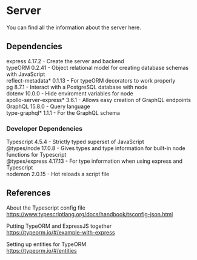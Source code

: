 # Server
You can find all the information about the server here.

## Dependencies
express 4.17.2 - Create the server and backend  
typeORM 0.2.41 - Object relational model for creating database schemas with JavaScript  
reflect-metadata* 0.1.13 - For typeORM decorators to work properly  
pg 8.7.1 - Interact with a PostgreSQL database with node  
dotenv 10.0.0 - Hide enviroment variables for node  
apollo-server-express* 3.6.1 - Allows easy creation of GraphQL endpoints  
GraphQL 15.8.0 - Query language  
type-graphql* 1.1.1 - For the GraphQL schema  


### Developer Dependencies
Typescript 4.5.4 - Strictly typed superset of JavaScript  
@types/node 17.0.8 - Gives types and type information for built-in node functions for Typescript  
@types/express 4.17.13 - For type information when using express and Typescript  
nodemon 2.0.15 - Hot reloads a script file



## References
About the Typescript config file  
https://www.typescriptlang.org/docs/handbook/tsconfig-json.html

Putting TypeORM and ExpressJS together  
https://typeorm.io/#/example-with-express

Setting up entities for TypeORM  
https://typeorm.io/#/entities